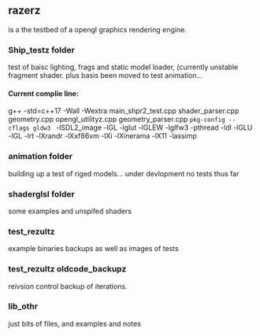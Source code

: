
## razerz
is a the testbed of a opengl graphics rendering engine.


### Ship_testz folder
test of baisc lighting, frags and static model loader, (currently unstable fragment shader. plus basis been moved to test animation...
#### Current complie line:
g++ -std=c++17  -Wall -Wextra  main_shpr2_test.cpp   shader_parser.cpp  geometry.cpp opengl_utilityz.cpp geometry_parser.cpp  `pkg-config --cflags gldw3 ` -lSDL2_image -lGL -lglut -lGLEW -lglfw3 -pthread -ldl -lGLU -lGL -lrt -lXrandr -lXxf86vm -lXi -lXinerama -lX11 -lassimp


### animation folder
building up a test of riged models... under devlopment no tests thus far

### shaderglsl folder
some examples and unspifed shaders

### test_rezultz
example binaries backups as well as images of tests

### test_rezultz oldcode_backupz
reivsion control backup of iterations.

### lib_othr
just bits of files, and examples and notes
